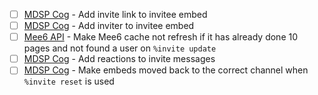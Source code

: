 - [ ] [MDSP Cog](./cogs/mdsp.py) - Add invite link to invitee embed 
- [ ] [MDSP Cog](./cogs/mdsp.py) - Add inviter to invitee embed
- [ ] [Mee6 API](./customfunctions/funcs/mee6api.py) - Make Mee6 cache not refresh if it has already done 10 pages and not found a user on `%invite update`
- [ ] [MDSP Cog](./cogs/mdsp.py) - Add reactions to invite messages
- [ ] [MDSP Cog](./cogs/mdsp.py) - Make embeds moved back to the correct channel when `%invite reset` is used
